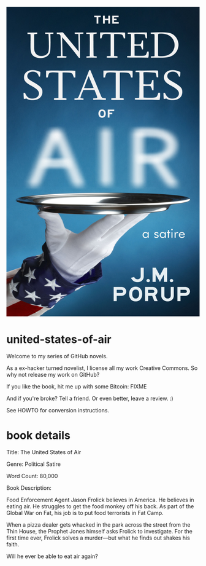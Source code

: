 ![The United States of Air: a Satire cover](the-united-states-of-air-cover.jpg)

united-states-of-air
====================

Welcome to my series of GitHub novels.

As a ex-hacker turned novelist, I license all my work Creative Commons. So why not release my work on GitHub?

If you like the book, hit me up with some Bitcoin: FIXME

And if you're broke? Tell a friend. Or even better, leave a review. :)

See HOWTO for conversion instructions.


book details
============

Title: The United States of Air

Genre: Political Satire

Word Count: 80,000

Book Description:

Food Enforcement Agent Jason Frolick believes in America. He believes in eating air. He struggles to get the food monkey off his back. As part of the Global War on Fat, his job is to put food terrorists in Fat Camp.

When a pizza dealer gets whacked in the park across the street from the Thin House, the Prophet Jones himself asks Frolick to investigate. For the first time ever, Frolick solves a murder—but what he finds out shakes his faith.

Will he ever be able to eat air again?
